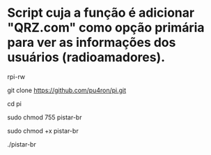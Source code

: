 
# Script cuja a função é adicionar "QRZ.com" como opção primária para ver as informações dos usuários (radioamadores).

rpi-rw

git clone https://github.com/pu4ron/pi.git

cd pi

sudo chmod 755 pistar-br

sudo chmod +x pistar-br

./pistar-br
